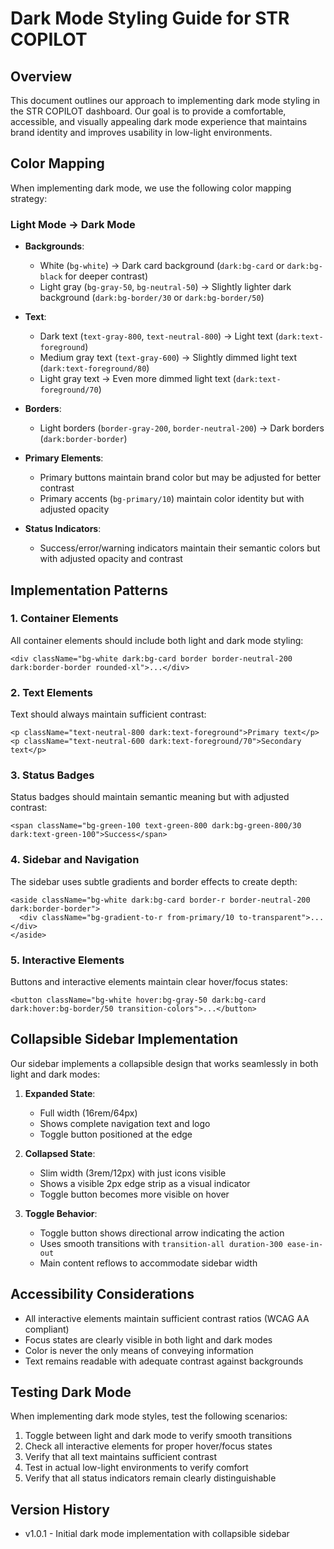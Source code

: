 # Dark Mode Styling Guide for STR COPILOT

## Overview

This document outlines our approach to implementing dark mode styling in the STR COPILOT dashboard. Our goal is to provide a comfortable, accessible, and visually appealing dark mode experience that maintains brand identity and improves usability in low-light environments.

## Color Mapping

When implementing dark mode, we use the following color mapping strategy:

### Light Mode → Dark Mode

- **Backgrounds**: 
  - White (`bg-white`) → Dark card background (`dark:bg-card` or `dark:bg-black` for deeper contrast)
  - Light gray (`bg-gray-50`, `bg-neutral-50`) → Slightly lighter dark background (`dark:bg-border/30` or `dark:bg-border/50`)

- **Text**: 
  - Dark text (`text-gray-800`, `text-neutral-800`) → Light text (`dark:text-foreground`)
  - Medium gray text (`text-gray-600`) → Slightly dimmed light text (`dark:text-foreground/80`)
  - Light gray text → Even more dimmed light text (`dark:text-foreground/70`)

- **Borders**: 
  - Light borders (`border-gray-200`, `border-neutral-200`) → Dark borders (`dark:border-border`)

- **Primary Elements**:
  - Primary buttons maintain brand color but may be adjusted for better contrast
  - Primary accents (`bg-primary/10`) maintain color identity but with adjusted opacity

- **Status Indicators**:
  - Success/error/warning indicators maintain their semantic colors but with adjusted opacity and contrast

## Implementation Patterns

### 1. Container Elements

All container elements should include both light and dark mode styling:

```tsx
<div className="bg-white dark:bg-card border border-neutral-200 dark:border-border rounded-xl">...</div>
```

### 2. Text Elements

Text should always maintain sufficient contrast:

```tsx
<p className="text-neutral-800 dark:text-foreground">Primary text</p>
<p className="text-neutral-600 dark:text-foreground/70">Secondary text</p>
```

### 3. Status Badges

Status badges should maintain semantic meaning but with adjusted contrast:

```tsx
<span className="bg-green-100 text-green-800 dark:bg-green-800/30 dark:text-green-100">Success</span>
```

### 4. Sidebar and Navigation

The sidebar uses subtle gradients and border effects to create depth:

```tsx
<aside className="bg-white dark:bg-card border-r border-neutral-200 dark:border-border">
  <div className="bg-gradient-to-r from-primary/10 to-transparent">...</div>
</aside>
```

### 5. Interactive Elements

Buttons and interactive elements maintain clear hover/focus states:

```tsx
<button className="bg-white hover:bg-gray-50 dark:bg-card dark:hover:bg-border/50 transition-colors">...</button>
```

## Collapsible Sidebar Implementation

Our sidebar implements a collapsible design that works seamlessly in both light and dark modes:

1. **Expanded State**:
   - Full width (16rem/64px)
   - Shows complete navigation text and logo
   - Toggle button positioned at the edge

2. **Collapsed State**:
   - Slim width (3rem/12px) with just icons visible
   - Shows a visible 2px edge strip as a visual indicator
   - Toggle button becomes more visible on hover

3. **Toggle Behavior**:
   - Toggle button shows directional arrow indicating the action
   - Uses smooth transitions with `transition-all duration-300 ease-in-out`
   - Main content reflows to accommodate sidebar width

## Accessibility Considerations

- All interactive elements maintain sufficient contrast ratios (WCAG AA compliant)
- Focus states are clearly visible in both light and dark modes
- Color is never the only means of conveying information
- Text remains readable with adequate contrast against backgrounds

## Testing Dark Mode

When implementing dark mode styles, test the following scenarios:

1. Toggle between light and dark mode to verify smooth transitions
2. Check all interactive elements for proper hover/focus states
3. Verify that all text maintains sufficient contrast
4. Test in actual low-light environments to verify comfort
5. Verify that all status indicators remain clearly distinguishable

## Version History

- v1.0.1 - Initial dark mode implementation with collapsible sidebar